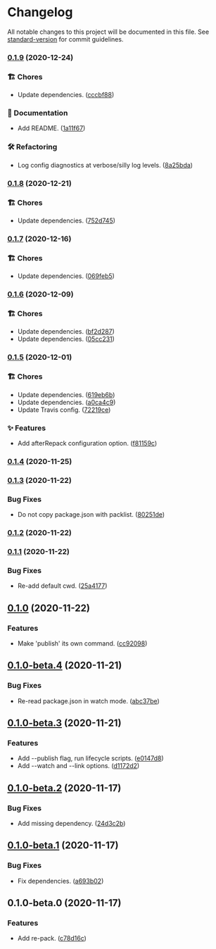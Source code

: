 # Changelog

All notable changes to this project will be documented in this file. See [standard-version](https://github.com/conventional-changelog/standard-version) for commit guidelines.

### [0.1.9](https://github.com/darkobits/re-pack/compare/v0.1.8...v0.1.9) (2020-12-24)


### 🏗 Chores

* Update dependencies. ([cccbf88](https://github.com/darkobits/re-pack/commit/cccbf88ff7a6f22924ad4ee22006d201f67678b2))


### 📖 Documentation

* Add README. ([1a11f67](https://github.com/darkobits/re-pack/commit/1a11f67081e9173d70deef2a039f4310d4c3242d))


### 🛠 Refactoring

* Log config diagnostics at verbose/silly log levels. ([8a25bda](https://github.com/darkobits/re-pack/commit/8a25bda4f7260017d9966014780754be068d4207))

### [0.1.8](https://github.com/darkobits/re-pack/compare/v0.1.7...v0.1.8) (2020-12-21)


### 🏗 Chores

* Update dependencies. ([752d745](https://github.com/darkobits/re-pack/commit/752d7453807773785ce6da6cee485bf78864b1c9))

### [0.1.7](https://github.com/darkobits/re-pack/compare/v0.1.6...v0.1.7) (2020-12-16)


### 🏗 Chores

* Update dependencies. ([069feb5](https://github.com/darkobits/re-pack/commit/069feb57243a6f315053b63d6d17da350ac887e3))

### [0.1.6](https://github.com/darkobits/re-pack/compare/v0.1.5...v0.1.6) (2020-12-09)


### 🏗 Chores

* Update dependencies. ([bf2d287](https://github.com/darkobits/re-pack/commit/bf2d287534ccef0198d6efa12f98e82559ba51af))
* Update dependencies. ([05cc231](https://github.com/darkobits/re-pack/commit/05cc2317bda93e2726fd86f23eb3be12f60abe72))

### [0.1.5](https://github.com/darkobits/re-pack/compare/v0.1.4...v0.1.5) (2020-12-01)


### 🏗 Chores

* Update dependencies. ([619eb6b](https://github.com/darkobits/re-pack/commit/619eb6b807fc492d30b11023f858edbcd68a4a95))
* Update dependencies. ([a0ca4c9](https://github.com/darkobits/re-pack/commit/a0ca4c9755dc491044207f76527147b90de25072))
* Update Travis config. ([72219ce](https://github.com/darkobits/re-pack/commit/72219ce41431c69642032c1c56a5e6d6997282e0))


### ✨ Features

* Add afterRepack configuration option. ([f81159c](https://github.com/darkobits/re-pack/commit/f81159cc9b07fc1114c14f17f9680907644c8bb6))

### [0.1.4](https://github.com/darkobits/re-pack/compare/v0.1.3...v0.1.4) (2020-11-25)

### [0.1.3](https://github.com/darkobits/re-pack/compare/v0.1.2...v0.1.3) (2020-11-22)


### Bug Fixes

* Do not copy package.json with packlist. ([80251de](https://github.com/darkobits/re-pack/commit/80251defe1eb1b694b85c3de4f185386fdef18c4))

### [0.1.2](https://github.com/darkobits/re-pack/compare/v0.1.1...v0.1.2) (2020-11-22)

### [0.1.1](https://github.com/darkobits/re-pack/compare/v0.1.0...v0.1.1) (2020-11-22)


### Bug Fixes

* Re-add default cwd. ([25a4177](https://github.com/darkobits/re-pack/commit/25a41777b9ae2a7dcea475d4b50f038b270f1bdf))

## [0.1.0](https://github.com/darkobits/re-pack/compare/v0.1.0-beta.4...v0.1.0) (2020-11-22)


### Features

* Make 'publish' its own command. ([cc92098](https://github.com/darkobits/re-pack/commit/cc920980c8ac28d4c2279daf56b6943b45700d7f))

## [0.1.0-beta.4](https://github.com/darkobits/re-pack/compare/v0.1.0-beta.3...v0.1.0-beta.4) (2020-11-21)


### Bug Fixes

* Re-read package.json in watch mode. ([abc37be](https://github.com/darkobits/re-pack/commit/abc37bef93e8090e22837ad94738e3165ee19f48))

## [0.1.0-beta.3](https://github.com/darkobits/re-pack/compare/v0.1.0-beta.2...v0.1.0-beta.3) (2020-11-21)


### Features

* Add --publish flag, run lifecycle scripts. ([e0147d8](https://github.com/darkobits/re-pack/commit/e0147d8e7c4b1e99171f6b1b3944cb8f142b58a9))
* Add --watch and --link options. ([d1172d2](https://github.com/darkobits/re-pack/commit/d1172d27059dd3dc5a59225835caf51d2032cd82))

## [0.1.0-beta.2](https://github.com/darkobits/re-pack/compare/v0.1.0-beta.1...v0.1.0-beta.2) (2020-11-17)


### Bug Fixes

* Add missing dependency. ([24d3c2b](https://github.com/darkobits/re-pack/commit/24d3c2b4fa3ec6fb43e05aa1aa3c533bf19e96a9))

## [0.1.0-beta.1](https://github.com/darkobits/re-pack/compare/v0.1.0-beta.0...v0.1.0-beta.1) (2020-11-17)


### Bug Fixes

* Fix dependencies. ([a693b02](https://github.com/darkobits/re-pack/commit/a693b0206f2fee3903111b0b1d6db34690b08457))

## 0.1.0-beta.0 (2020-11-17)


### Features

* Add re-pack. ([c78d16c](https://github.com/darkobits/re-pack/commit/c78d16cb5bf776a05bc05260bcd87629b4d4aeb6))
